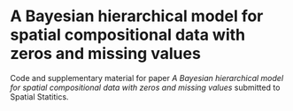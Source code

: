 # A Bayesian hierarchical model for spatial compositional data with zeros and missing values #

Code and supplementary material for paper *A Bayesian hierarchical model for spatial compositional data with zeros and missing values* submitted to Spatial Statitics.

